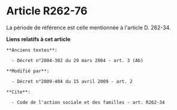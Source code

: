 # Article R262-76

La période de référence est celle mentionnée à l'article D. 262-34.

**Liens relatifs à cet article**

	**Anciens textes**:

	  - Décret n°2004-302 du 29 mars 2004 - art. 3 (Ab)

	**Modifié par**:

	  - Décret n°2009-404 du 15 avril 2009 - art. 2

	**Cite**:

	  - Code de l'action sociale et des familles - art. R262-34
